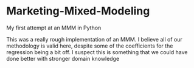 # Marketing-Mixed-Modeling
My first attempt at an MMM in Python

This was a really rough implementation of an MMM. I believe all of our methodology is valid here, despite some of the coefficients for the regression being a bit off. I suspect this is something that we could have done better with stronger domain knowledge
